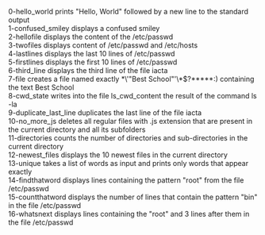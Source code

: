 0-hello_world prints "Hello, World" followed by a new line to the standard output <br/>
1-confused_smiley displays a confused smiley <br/>
2-hellofile displays the content of the /etc/passwd <br/>
3-twofiles displays content of /etc/passwd and /etc/hosts <br/>
4-lastlines displays the last 10 lines of /etc/passwd <br/>
5-firstlines displays the first 10 lines of /etc/passwd <br/>
6-third_line displays the third line of the file iacta <br/>
7-file creates a file named exactly \*\\'"Best School"\'\\\*$\?\*\*\*\*\*:) containing the text Best School <br/>
8-cwd_state writes into the file ls_cwd_content the result of the command ls -la <br/>
9-duplicate_last_line duplicates the last line of the file iacta <br/>
10-no_more_js deletes all regular files with .js extension that are present in the current directory and all its 
subfolders <br/>
11-directories counts the number of directories and sub-directories in the current directory <br/>
12-newest_files displays the 10 newest files in the current directory <br/>
13-unique takes a list of words as input and prints only words that appear exactly <br/>
14-findthatword displays lines containing the pattern "root" from the file /etc/passwd <br/>
15-countthatword displays the number of lines that contain the pattern "bin" in the file /etc/passwd <br/>
16-whatsnext displays lines containing the "root" and 3 lines after them in the file /etc/passwd <br/>
 
